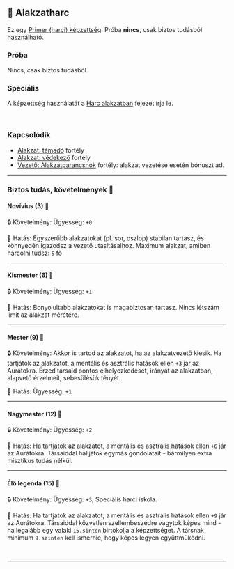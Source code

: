 ## 🔵 Alakzatharc

Ez egy [Primer (harci) képzettség](../017_primer_szekunder_ismeretek.md). Próba **nincs**, csak biztos tudásból használható.

### Próba

Nincs, csak biztos tudásból.

### Speciális

A képzettség használatát a [Harc alakzatban](../065_03_harc_alakzatban.md) fejezet írja le.

<br />

### Kapcsolódik

- [Alakzat: támadó](../fortelyok.harci/alakzat_tamado.md) fortély
- [Alakzat: védekező](../fortelyok.harci/alakzat_vedekezo.md) fortély
- [Vezető: Alakzatparancsnok](../fortelyok.harci/vezeto_alakzatparancsnok.md) fortély: alakzat vezetése esetén bónuszt ad.

---
### Biztos tudás, követelmények 📖

#### Novívius (3) 📖

🔒 Követelmény: Ügyesség: `+0`

🌟 Hatás: Egyszerűbb alakzatokat (pl. sor, oszlop) stabilan tartasz, és könnyedén igazodsz a vezető utasításaihoz. Maximum alakzat, amiben harcolni tudsz: `5` fő

---
#### Kismester (6) 📖

🔒 Követelmény: Ügyesség: `+1`

🌟 Hatás: Bonyolultabb alakzatokat is magabiztosan tartasz. Nincs létszám limit az alakzat méretére.

---
#### Mester (9) 📖

🔒 Követelmény: Akkor is tartod az alakzatot, ha az alakzatvezető kiesik. Ha tartjátok az alakzatot, a mentális és asztrális hatások ellen `+3` jár az Aurátokra. Érzed társaid pontos elhelyezkedését, irányát az alakzatban, alapvető érzelmeit, sebesülésük tényét.

🌟 Hatás: Ügyesség: `+1`

---
#### Nagymester (12) 📖

🔒 Követelmény: Ügyesség: `+2`

🌟 Hatás: Ha tartjátok az alakzatot, a mentális és asztrális hatások ellen `+6` jár az Aurátokra. Társaiddal halljátok egymás gondolatait - bármilyen extra misztikus tudás nélkül.

---
#### Élő legenda (15) 📖

🔒 Követelmény: Ügyesség: `+3`; Speciális harci iskola.

🌟 Hatás: Ha tartjátok az alakzatot, a mentális és asztrális hatások ellen `+9` jár az Aurátokra. Társaiddal közvetlen szellembeszédre vagytok képes mind - ha legalább egy valaki `15.sinten` birtokolja a képzettséget. A társnak minimum `9.szinten` kell ismernie, hogy képes legyen együttműködni.

<br />

---

